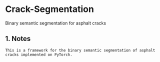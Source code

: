 # Crack-Segmentation
Binary semantic segmentation for asphalt cracks

## 1. Notes

    This is a framework for the binary semantic segmentation of asphalt cracks implemented on PyTorch. 
